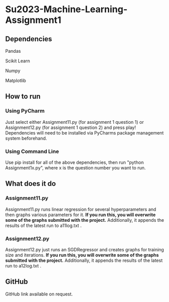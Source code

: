 # Su2023-Machine-Learning-Assignment1

## Dependencies
Pandas 

Scikit Learn

Numpy

Matplotlib

## How to run
### Using PyCharm
Just select either Assignment11.py (for assignment 1 question 1) or 
Assignment12.py (for assignment 1 question 2) and press play! Dependencies will
need to be installed via PyCharms package management system beforehand.
### Using Command Line
Use pip install for all of the above dependencies, then run "python 
Assignment1x.py", where x is the question number you want to run. 

## What does it do
### Assignment11.py 
Assignment11.py runs linear regression for several hyperparameters and then
graphs various parameters for it. **If you run this, you will overwrite some of 
the graphs submitted with the project.** Additionally, it appends the results 
of the latest run to a11log.txt . 

### Assignment12.py
Assignment12.py just runs an SGDRegressor and creates graphs for training size
and iterations. **If you run this, you will overwrite some of the
graphs submitted with the project.** Additionally, it appends the results 
of the latest run to a12log.txt . 

## GitHub
GitHub link available on request.